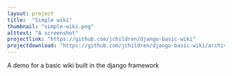 ```yaml
---
layout: project
title:  "Simple wiki"
thumbnail: "simple-wiki.png"
alttext: "A screenshot"
projectlink: "https://github.com/jchildren/django-basic-wiki"
projectdownload: "https://github.com/jchildren/django-basic-wiki/archive/master.zip"
---
```


A demo for a basic wiki built in the django framework
